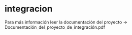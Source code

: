 # integracion
Para más información leer la documentación del proyecto -> Documentación_del_proyecto_de_integración.pdf
